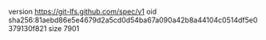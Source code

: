 version https://git-lfs.github.com/spec/v1
oid sha256:81aebd86e5e4679d2a5cd0d54ba67a090a42b8a44104c0514df5e0379130f821
size 7901
